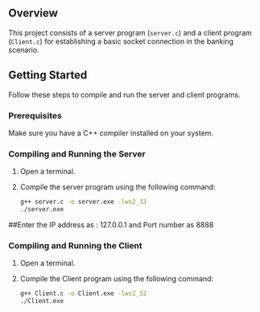 ## Overview

This project consists of a server program (`server.c`) and a client program (`Client.c`) for establishing a basic socket connection in the banking scenario.

## Getting Started

Follow these steps to compile and run the server and client programs.

### Prerequisites

Make sure you have a C++ compiler installed on your system.

### Compiling and Running the Server

1. Open a terminal.

2. Compile the server program using the following command:

   ```bash
   g++ server.c -o server.exe -lws2_32
   ./server.exe
##Enter the IP address as : 127.0.0.1 and Port number as 8888

### Compiling and Running the Client

1. Open a terminal.

2. Compile the Client program using the following command:

   ```bash
   g++ Client.c -o Client.exe -lws2_32
   ./Client.exe
